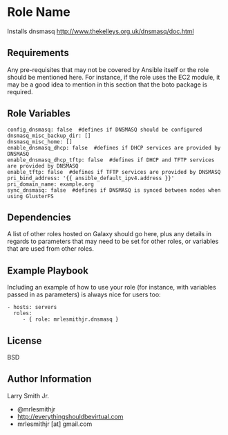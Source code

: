 Role Name
=========

Installs dnsmasq http://www.thekelleys.org.uk/dnsmasq/doc.html

Requirements
------------

Any pre-requisites that may not be covered by Ansible itself or the role should be mentioned here. For instance, if the role uses the EC2 module, it may be a good idea to mention in this section that the boto package is required.

Role Variables
--------------

````
config_dnsmasq: false  #defines if DNSMASQ should be configured
dnsmasq_misc_backup_dir: []
dnsmasq_misc_home: []
enable_dnsmasq_dhcp: false  #defines if DHCP services are provided by DNSMASQ
enable_dnsmasq_dhcp_tftp: false  #defines if DHCP and TFTP services are provided by DNSMASQ
enable_tftp: false  #defines if TFTP services are provided by DNSMASQ
pri_bind_address: '{{ ansible_default_ipv4.address }}'
pri_domain_name: example.org
sync_dnsmasq: false  #defines if DNSMASQ is synced between nodes when using GlusterFS
````

Dependencies
------------

A list of other roles hosted on Galaxy should go here, plus any details in regards to parameters that may need to be set for other roles, or variables that are used from other roles.

Example Playbook
----------------

Including an example of how to use your role (for instance, with variables passed in as parameters) is always nice for users too:

    - hosts: servers
      roles:
         - { role: mrlesmithjr.dnsmasq }

License
-------

BSD

Author Information
------------------

Larry Smith Jr.
- @mrlesmithjr
- http://everythingshouldbevirtual.com
- mrlesmithjr [at] gmail.com
